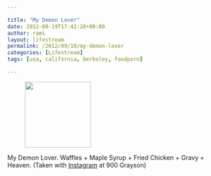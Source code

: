 ```yaml
---

title: "My Demon Lover" 
date: 2012-09-19T17:42:28+00:00
author: rami
layout: lifestream 
permalink: /2012/09/19/my-demon-lover
categories: [Lifestream]
tags: [usa, california, berkeley, foodporn]

---
```


<div id='gallery-84' class='gallery galleryid-1782 gallery-columns-3 gallery-size-thumbnail'>
  <figure class='gallery-item'> 
  
  <div class='gallery-icon landscape'>
    <a href='http://139.59.20.41/2012/09/19/my-demon-lover-waffles-maple-syrup-fried/attachment/1783/'><img width="150" height="150" src="http://139.59.20.41/wp-content/uploads/2012/09/tumblr_malyisuP2x1qb4qlko1_1280-150x150.jpg" class="attachment-thumbnail size-thumbnail" alt="" srcset="http://139.59.20.41/wp-content/uploads/2012/09/tumblr_malyisuP2x1qb4qlko1_1280-150x150.jpg 150w, http://139.59.20.41/wp-content/uploads/2012/09/tumblr_malyisuP2x1qb4qlko1_1280-300x300.jpg 300w, http://139.59.20.41/wp-content/uploads/2012/09/tumblr_malyisuP2x1qb4qlko1_1280-100x100.jpg 100w, http://139.59.20.41/wp-content/uploads/2012/09/tumblr_malyisuP2x1qb4qlko1_1280.jpg 612w" sizes="100vw" /></a>
  </div></figure>
</div>

My Demon Lover. Waffles + Maple Syrup + Fried Chicken + Gravy = Heaven. (Taken with [Instagram](http://instagram.com) at 900 Grayson)
